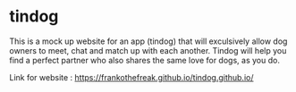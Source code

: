 # tindog

This is a mock up website for an app (tindog) that will exculsively allow dog owners to meet, chat and match up with each another.
Tindog will help you find a perfect partner who also shares the same love for dogs, as you do.

Link for website : https://frankothefreak.github.io/tindog.github.io/
